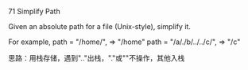 71 Simplify Path

Given an absolute path for a file (Unix-style), simplify it.

For example,
path = "/home/", => "/home"
path = "/a/./b/../../c/", => "/c"

思路：用栈存储，遇到".."出栈，"."或""不操作，其他入栈